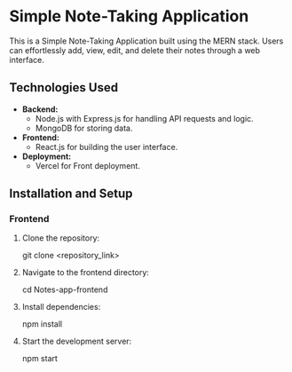 # Simple Note-Taking Application

This is a Simple Note-Taking Application built using the MERN stack. Users can effortlessly add, view, edit, and delete their notes through a web interface.

## Technologies Used

- **Backend:**
  - Node.js with Express.js for handling API requests and logic.
  - MongoDB for storing data.
- **Frontend:**
  - React.js for building the user interface.
- **Deployment:**
  - Vercel for Front deployment.

## Installation and Setup

### Frontend

1. Clone the repository:

   git clone <repository_link>

2. Navigate to the frontend directory:

   cd Notes-app-frontend

3. Install dependencies:

   npm install

4. Start the development server:

   npm start
